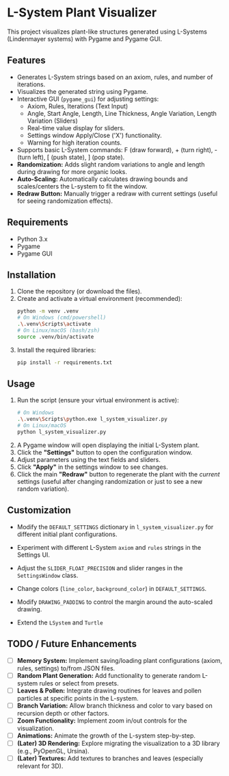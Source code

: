 # L-System Plant Visualizer

This project visualizes plant-like structures generated using L-Systems (Lindenmayer systems) with Pygame and Pygame GUI.

## Features

*   Generates L-System strings based on an axiom, rules, and number of iterations.
*   Visualizes the generated string using Pygame.
*   Interactive GUI (`pygame_gui`) for adjusting settings:
    *   Axiom, Rules, Iterations (Text Input)
    *   Angle, Start Angle, Length, Line Thickness, Angle Variation, Length Variation (Sliders)
    *   Real-time value display for sliders.
    *   Settings window Apply/Close ('X') functionality.
    *   Warning for high iteration counts.
*   Supports basic L-System commands: F (draw forward), + (turn right), - (turn left), [ (push state), ] (pop state).
*   **Randomization:** Adds slight random variations to angle and length during drawing for more organic looks.
*   **Auto-Scaling:** Automatically calculates drawing bounds and scales/centers the L-system to fit the window.
*   **Redraw Button:** Manually trigger a redraw with current settings (useful for seeing randomization effects).

## Requirements

*   Python 3.x
*   Pygame
*   Pygame GUI

## Installation

1.  Clone the repository (or download the files).
2.  Create and activate a virtual environment (recommended):
    ```bash
    python -m venv .venv
    # On Windows (cmd/powershell)
    .\.venv\Scripts\activate
    # On Linux/macOS (bash/zsh)
    source .venv/bin/activate
    ```
3.  Install the required libraries:
    ```bash
    pip install -r requirements.txt
    ```

## Usage

1.  Run the script (ensure your virtual environment is active):
    ```bash
    # On Windows
    .\.venv\Scripts\python.exe l_system_visualizer.py
    # On Linux/macOS
    python l_system_visualizer.py
    ```
2.  A Pygame window will open displaying the initial L-System plant.
3.  Click the **"Settings"** button to open the configuration window.
4.  Adjust parameters using the text fields and sliders.
5.  Click **"Apply"** in the settings window to see changes.
6.  Click the main **"Redraw"** button to regenerate the plant with the *current* settings (useful after changing randomization or just to see a new random variation).

## Customization

*   Modify the `DEFAULT_SETTINGS` dictionary in `l_system_visualizer.py` for different initial plant configurations.
*   Experiment with different L-System `axiom` and `rules` strings in the Settings UI.
*   Adjust the `SLIDER_FLOAT_PRECISION` and slider ranges in the `SettingsWindow` class.
*   Change colors (`line_color`, `background_color`) in `DEFAULT_SETTINGS`.
*   Modify `DRAWING_PADDING` to control the margin around the auto-scaled drawing.

*   Extend the `LSystem` and `Turtle`

## TODO / Future Enhancements

*   [ ] **Memory System:** Implement saving/loading plant configurations (axiom, rules, settings) to/from JSON files.
*   [ ] **Random Plant Generation:** Add functionality to generate random L-system rules or select from presets.
*   [ ] **Leaves & Pollen:** Integrate drawing routines for leaves and pollen particles at specific points in the L-system.
*   [ ] **Branch Variation:** Allow branch thickness and color to vary based on recursion depth or other factors.
*   [ ] **Zoom Functionality:** Implement zoom in/out controls for the visualization.
*   [ ] **Animations:** Animate the growth of the L-system step-by-step.
*   [ ] **(Later) 3D Rendering:** Explore migrating the visualization to a 3D library (e.g., PyOpenGL, Ursina).
*   [ ] **(Later) Textures:** Add textures to branches and leaves (especially relevant for 3D).